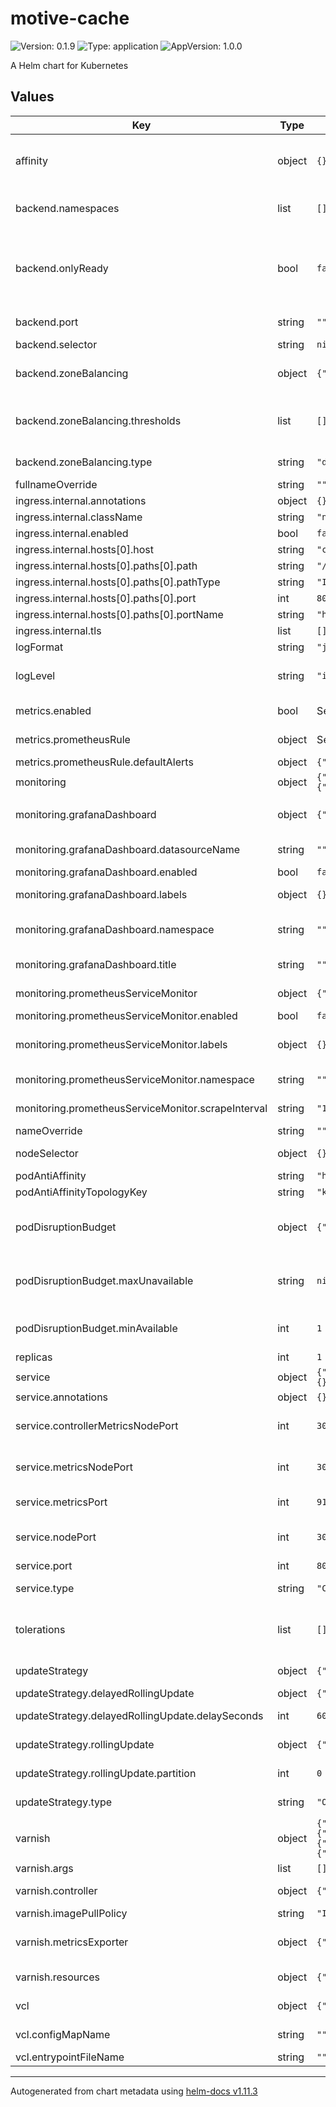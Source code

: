 # motive-cache

![Version: 0.1.9](https://img.shields.io/badge/Version-0.1.9-informational?style=flat-square) ![Type: application](https://img.shields.io/badge/Type-application-informational?style=flat-square) ![AppVersion: 1.0.0](https://img.shields.io/badge/AppVersion-1.0.0-informational?style=flat-square)

A Helm chart for Kubernetes

## Values

| Key | Type | Default | Description |
|-----|------|---------|-------------|
| affinity | object | `{}` | Similar to the nodeSelector, but slightly different: https://kubernetes.io/docs/concepts/scheduling-eviction/assign-pod-node/#affinity-and-anti-affinity |
| backend.namespaces | list | `[]` | Namespace(s) to look for backend pods. By default - namespace the VarnishCluster is deployed to. |
| backend.onlyReady | bool | `false` | Include (false, by default) or exclude (true) backend pods from the VCL (.Backends template var). Alters .Backends template variable based on Kubernetes health checks (by default not ready pods are also included in VCL) instead of Varnish health probes. |
| backend.port | string | `""` | The port of the backend pods being cached by Varnish. Can be port name or port number. |
| backend.selector | string | `nil` | The selector used to identify the backend Pods. |
| backend.zoneBalancing | object | `{"thresholds":[],"type":"disabled"}` | Controls Varnish backend topology aware routing which can assign weights to backends according to their geographical location. |
| backend.zoneBalancing.thresholds | list | `[]` | Array of thresholds objects to determine condition and respective weights to be assigned to backends: threshold, local - local backend weight, remote - remote backend weight |
| backend.zoneBalancing.type | string | `"disabled"` | Varnish backend zone-balancing type. Accepted values: disabled, auto, thresholds |
| fullnameOverride | string | `""` |  |
| ingress.internal.annotations | object | `{}` |  |
| ingress.internal.className | string | `"nginx-internal"` |  |
| ingress.internal.enabled | bool | `false` |  |
| ingress.internal.hosts[0].host | string | `"chart-example.local"` |  |
| ingress.internal.hosts[0].paths[0].path | string | `"/"` |  |
| ingress.internal.hosts[0].paths[0].pathType | string | `"ImplementationSpecific"` |  |
| ingress.internal.hosts[0].paths[0].port | int | `8080` |  |
| ingress.internal.hosts[0].paths[0].portName | string | `"http"` |  |
| ingress.internal.tls | list | `[]` |  |
| logFormat | string | `"json"` | Format of the logs. Can be json and console. |
| logLevel | string | `"info"` | The minimum enabled logging level. Allowed values: debug, info, warn, error, dpanic, panic, fatal. |
| metrics.enabled | bool | See values.yaml | Enable and configure a Prometheus serviceMonitor for the chart under this key. |
| metrics.prometheusRule | object | See values.yaml | Enable and configure Prometheus Rules for the chart under this key. |
| metrics.prometheusRule.defaultAlerts | object | `{"extraLabels":{},"slackChannel":"","team":""}` | Configure default alerting rules |
| monitoring | object | `{"grafanaDashboard":{"datasourceName":"","enabled":false,"labels":{},"namespace":"","title":""},"prometheusServiceMonitor":{"enabled":false,"labels":{},"namespace":"","scrapeInterval":"1m"}}` | The operator monitoring configuration object |
| monitoring.grafanaDashboard | object | `{"datasourceName":"","enabled":false,"labels":{},"namespace":"","title":""}` | A dashboard that can be installed along with the operator and used in grafana. Installed as a ConfigMap. |
| monitoring.grafanaDashboard.datasourceName | string | `""` | Name of the Grafana datasource the dashboard should use. (required) |
| monitoring.grafanaDashboard.enabled | bool | `false` | Enable or disable the ConfigMap installation. |
| monitoring.grafanaDashboard.labels | object | `{}` | ConfigMap labels. Can be used to for discovery by grafana. |
| monitoring.grafanaDashboard.namespace | string | `""` | Namespace that the ConfigMap with the dashboard should be installed to. Default to the namespace VarnishCluster is installed to |
| monitoring.grafanaDashboard.title | string | `""` | Title of the Grafana dashboard. Default: Varnish (<cluster namespace>/<name>) |
| monitoring.prometheusServiceMonitor | object | `{"enabled":false,"labels":{},"namespace":"","scrapeInterval":"1m"}` | The Prometheus ServiceMonitor that is preconfigured to monitors the operator pods. |
| monitoring.prometheusServiceMonitor.enabled | bool | `false` | Enable or disable ServiceMontitor installation. |
| monitoring.prometheusServiceMonitor.labels | object | `{}` | ServiceMonitor labels that will be used by Prometheus instance to discover this ServiceMonitor. |
| monitoring.prometheusServiceMonitor.namespace | string | `""` | The namespace it should be installed to. Default to the namespace VarnishCluster is installed to |
| monitoring.prometheusServiceMonitor.scrapeInterval | string | `"1m"` | The interval at which Prometheus should scrape the metrics. Default: 1m |
| nameOverride | string | `""` |  |
| nodeSelector | object | `{}` | Node selector to control where the Varnish pods should be scheduled |
| podAntiAffinity | string | `"hard"` |  |
| podAntiAffinityTopologyKey | string | `"kubernetes.io/hostname"` |  |
| podDisruptionBudget | object | `{"maxUnavailable":null,"minAvailable":1}` | Pod Disruption Budget configuration. Can be used to tell Kubernetes how many pods are required to be up (or allowed to be down) to not cause service disruption |
| podDisruptionBudget.maxUnavailable | string | `nil` | An eviction is allowed if at most maxUnavailable pods are unavailable after the eviction, i.e. even in absence of the evicted pod. This is a mutually exclusive setting with minAvailable |
| podDisruptionBudget.minAvailable | int | `1` | An eviction is allowed if at least minAvailable pods will still be available after the eviction, i.e. even in the absence of the evicted pod |
| replicas | int | `1` | Number of Varnish nodes |
| service | object | `{"annotations":{},"controllerMetricsNodePort":30002,"metricsNodePort":30001,"metricsPort":9131,"nodePort":30000,"port":80,"type":"ClusterIP"}` | Varnish service configuration. |
| service.annotations | object | `{}` | Additional annotations for the service. |
| service.controllerMetricsNodePort | int | `30002` | The port number used to set NodePort for Varnish Controller Metrics exporter. Service type `NodePort should be selected. |
| service.metricsNodePort | int | `30001` | The port number used to set NodePort for Varnish Metrics Exporter. Service type `NodePort should be selected. |
| service.metricsPort | int | `9131` | The port that will expose the Prometheus metrics exporter. |
| service.nodePort | int | `30000` | The port number used to set NodePort for Varnish. Service type `NodePort should be selected. |
| service.port | int | `80` | The port number used to expose Varnish pods. |
| service.type | string | `"ClusterIP"` | Type of the Service. Allowed values: ClusterIP; LoadBalancer; NodePort |
| tolerations | list | `[]` | Configuration that defines which node taints can the pods tolerate. For example to allow Varnish pods to run on nodes that are marked (tainted) as machines dedicated for in-memory cache |
| updateStrategy | object | `{"delayedRollingUpdate":{"delaySeconds":60},"rollingUpdate":{"partition":0},"type":"OnDelete"}` | Allows to control the way Varnish pods will be updated. |
| updateStrategy.delayedRollingUpdate | object | `{"delaySeconds":60}` | Configuration for DelayedRollingUpdate strategy |
| updateStrategy.delayedRollingUpdate.delaySeconds | int | `60` | Indicates the wait time between pod reloads during rolling update |
| updateStrategy.rollingUpdate | object | `{"partition":0}` | Used to communicate parameters when type is RollingUpdate |
| updateStrategy.rollingUpdate.partition | int | `0` | Partition indicates the ordinal at which the StatefulSet should be partitioned. |
| updateStrategy.type | string | `"OnDelete"` | Defines the type of the update strategy. (RollingUpdate, OnDelete, DelayedRollingUpdate) |
| varnish | object | `{"args":[],"controller":{"imagePullPolicy":"IfNotPresent","resources":{"limits":{"memory":"128Mi"},"requests":{"cpu":"10m","memory":"64Mi"}}},"imagePullPolicy":"IfNotPresent","metricsExporter":{"imagePullPolicy":"IfNotPresent","resources":{"limits":{"memory":"32Mi"},"requests":{"cpu":"10m","memory":"16Mi"}}},"resources":{"limits":{"memory":"192Mi"},"requests":{"cpu":"20m","memory":"128Mi"}}}` | An object that defines the configuration of a particular Varnish instance being deployed |
| varnish.args | list | `[]` | Additional Varnish daemon arguments |
| varnish.controller | object | `{"imagePullPolicy":"IfNotPresent","resources":{"limits":{"memory":"128Mi"},"requests":{"cpu":"10m","memory":"64Mi"}}}` | An object that defines the configuration of a particular Varnish controller being deployed |
| varnish.imagePullPolicy | string | `"IfNotPresent"` | Image pull policy for the Varnish container. |
| varnish.metricsExporter | object | `{"imagePullPolicy":"IfNotPresent","resources":{"limits":{"memory":"32Mi"},"requests":{"cpu":"10m","memory":"16Mi"}}}` | An object that defines the configuration of a particular Varnish Prometheus metrics exporter being deployed |
| varnish.resources | object | `{"limits":{"memory":"192Mi"},"requests":{"cpu":"20m","memory":"128Mi"}}` | Resource requests and limits for Varnish container. |
| vcl | object | `{"configMapName":"","entrypointFileName":""}` | An object that defines the VCL ConfigMap configuration |
| vcl.configMapName | string | `""` | Name of the ConfigMap containing the VCL configuration files |
| vcl.entrypointFileName | string | `""` | The name of the main VCL file |

----------------------------------------------
Autogenerated from chart metadata using [helm-docs v1.11.3](https://github.com/norwoodj/helm-docs/releases/v1.11.3)
